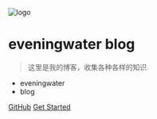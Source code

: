 ![logo](https://docsify.js.org/_media/icon.svg)

# eveningwater blog

> 这里是我的博客，收集各种各样的知识.

* eveningwater
* blog

[GitHub](https://github.com/eveningwater/eveningwater.github.io.git)
[Get Started](README.md)